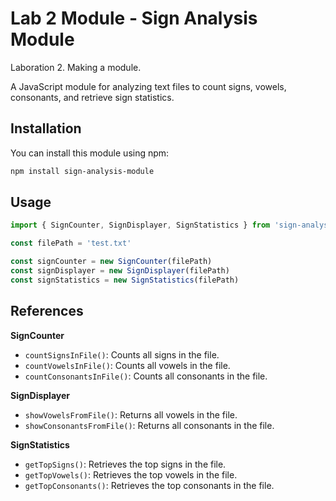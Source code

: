 # Lab 2 Module - Sign Analysis Module
Laboration 2. Making a module.

A JavaScript module for analyzing text files to count signs, vowels, consonants, and retrieve sign statistics.

## Installation

You can install this module using npm:

```bash
npm install sign-analysis-module
```

## Usage

```javascript
import { SignCounter, SignDisplayer, SignStatistics } from 'sign-analysis-module'

const filePath = 'test.txt'

const signCounter = new SignCounter(filePath)
const signDisplayer = new SignDisplayer(filePath)
const signStatistics = new SignStatistics(filePath)

```



## References

**SignCounter**
- `countSignsInFile()`: Counts all signs in the file.
- `countVowelsInFile()`: Counts all vowels in the file.
- `countConsonantsInFile()`: Counts all consonants in the file.

**SignDisplayer**
- `showVowelsFromFile()`: Returns all vowels in the file.
- `showConsonantsFromFile()`: Returns all consonants in the file.

**SignStatistics**
- `getTopSigns()`: Retrieves the top signs in the file.
- `getTopVowels()`: Retrieves the top vowels in the file.
- `getTopConsonants()`: Retrieves the top consonants in the file.
